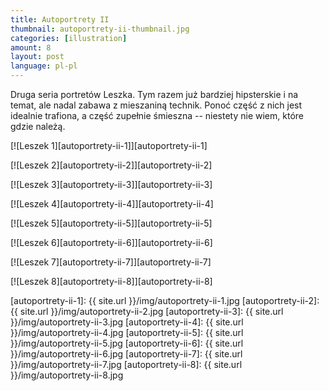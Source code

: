 ```yaml
---
title: Autoportrety II
thumbnail: autoportrety-ii-thumbnail.jpg
categories: [illustration]
amount: 8
layout: post
language: pl-pl
---
```


Druga seria portretów Leszka. Tym razem już bardziej hipsterskie i na temat, ale nadal zabawa z mieszaniną technik. Ponoć część z nich jest idealnie trafiona, a część zupełnie śmieszna -- niestety nie wiem, które gdzie należą.

[![Leszek 1][autoportrety-ii-1]][autoportrety-ii-1]

[![Leszek 2][autoportrety-ii-2]][autoportrety-ii-2]

[![Leszek 3][autoportrety-ii-3]][autoportrety-ii-3]

[![Leszek 4][autoportrety-ii-4]][autoportrety-ii-4]

[![Leszek 5][autoportrety-ii-5]][autoportrety-ii-5]

[![Leszek 6][autoportrety-ii-6]][autoportrety-ii-6]

[![Leszek 7][autoportrety-ii-7]][autoportrety-ii-7]

[![Leszek 8][autoportrety-ii-8]][autoportrety-ii-8]

[autoportrety-ii-1]: {{ site.url }}/img/autoportrety-ii-1.jpg
[autoportrety-ii-2]: {{ site.url }}/img/autoportrety-ii-2.jpg
[autoportrety-ii-3]: {{ site.url }}/img/autoportrety-ii-3.jpg
[autoportrety-ii-4]: {{ site.url }}/img/autoportrety-ii-4.jpg
[autoportrety-ii-5]: {{ site.url }}/img/autoportrety-ii-5.jpg
[autoportrety-ii-6]: {{ site.url }}/img/autoportrety-ii-6.jpg
[autoportrety-ii-7]: {{ site.url }}/img/autoportrety-ii-7.jpg
[autoportrety-ii-8]: {{ site.url }}/img/autoportrety-ii-8.jpg